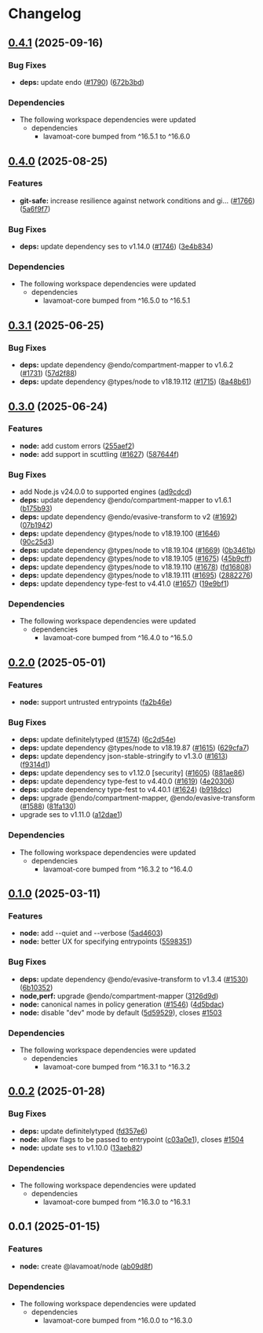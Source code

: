 # Changelog

## [0.4.1](https://github.com/LavaMoat/LavaMoat/compare/node-v0.4.0...node-v0.4.1) (2025-09-16)


### Bug Fixes

* **deps:** update endo ([#1790](https://github.com/LavaMoat/LavaMoat/issues/1790)) ([672b3bd](https://github.com/LavaMoat/LavaMoat/commit/672b3bd4673e7a7c28c043e2c94347d9b4b2e58c))


### Dependencies

* The following workspace dependencies were updated
  * dependencies
    * lavamoat-core bumped from ^16.5.1 to ^16.6.0

## [0.4.0](https://github.com/LavaMoat/LavaMoat/compare/node-v0.3.1...node-v0.4.0) (2025-08-25)


### Features

* **git-safe:** increase resilience against network conditions and gi… ([#1766](https://github.com/LavaMoat/LavaMoat/issues/1766)) ([5a6f9f7](https://github.com/LavaMoat/LavaMoat/commit/5a6f9f73f3ee9a791bbbf2c5426d4403d2f9882a))


### Bug Fixes

* **deps:** update dependency ses to v1.14.0 ([#1746](https://github.com/LavaMoat/LavaMoat/issues/1746)) ([3e4b834](https://github.com/LavaMoat/LavaMoat/commit/3e4b834df3430d9f919e7df31f42d23e9b6bb352))


### Dependencies

* The following workspace dependencies were updated
  * dependencies
    * lavamoat-core bumped from ^16.5.0 to ^16.5.1

## [0.3.1](https://github.com/LavaMoat/LavaMoat/compare/node-v0.3.0...node-v0.3.1) (2025-06-25)


### Bug Fixes

* **deps:** update dependency @endo/compartment-mapper to v1.6.2 ([#1731](https://github.com/LavaMoat/LavaMoat/issues/1731)) ([57d2f88](https://github.com/LavaMoat/LavaMoat/commit/57d2f88f143aece01e7ef5c355c536e0a9ccef18))
* **deps:** update dependency @types/node to v18.19.112 ([#1715](https://github.com/LavaMoat/LavaMoat/issues/1715)) ([8a48b61](https://github.com/LavaMoat/LavaMoat/commit/8a48b613876b2acc4358d33f7cb0ffd4cdb7dc80))

## [0.3.0](https://github.com/LavaMoat/LavaMoat/compare/node-v0.2.0...node-v0.3.0) (2025-06-24)


### Features

* **node:** add custom errors ([255aef2](https://github.com/LavaMoat/LavaMoat/commit/255aef20ff51a041430c5409704e93c6b1c8f6cd))
* **node:** add support in scuttling ([#1627](https://github.com/LavaMoat/LavaMoat/issues/1627)) ([587644f](https://github.com/LavaMoat/LavaMoat/commit/587644fb8ec59499b181d0e8c8d2660257d04015))


### Bug Fixes

* add Node.js v24.0.0 to supported engines ([ad9cdcd](https://github.com/LavaMoat/LavaMoat/commit/ad9cdcdf83ccbda8bf2eba427d0c80f761f47a0a))
* **deps:** update dependency @endo/compartment-mapper to v1.6.1 ([b175b93](https://github.com/LavaMoat/LavaMoat/commit/b175b93b084c4d45d7640e08b1e1db1f313a4ac9))
* **deps:** update dependency @endo/evasive-transform to v2 ([#1692](https://github.com/LavaMoat/LavaMoat/issues/1692)) ([07b1942](https://github.com/LavaMoat/LavaMoat/commit/07b19423c1df12968cab02a2eb042e450e931e9f))
* **deps:** update dependency @types/node to v18.19.100 ([#1646](https://github.com/LavaMoat/LavaMoat/issues/1646)) ([90c25d3](https://github.com/LavaMoat/LavaMoat/commit/90c25d38be61911ea3056756046eafa456236d76))
* **deps:** update dependency @types/node to v18.19.104 ([#1669](https://github.com/LavaMoat/LavaMoat/issues/1669)) ([0b3461b](https://github.com/LavaMoat/LavaMoat/commit/0b3461bc265cd543d7255d81283e9ecf59fac765))
* **deps:** update dependency @types/node to v18.19.105 ([#1675](https://github.com/LavaMoat/LavaMoat/issues/1675)) ([45b9cff](https://github.com/LavaMoat/LavaMoat/commit/45b9cff7ebec1e7c5875ffe51a511ab699b6ab64))
* **deps:** update dependency @types/node to v18.19.110 ([#1678](https://github.com/LavaMoat/LavaMoat/issues/1678)) ([fd16808](https://github.com/LavaMoat/LavaMoat/commit/fd16808eb7aa9ea08e446845857a4fbd33cf2bab))
* **deps:** update dependency @types/node to v18.19.111 ([#1695](https://github.com/LavaMoat/LavaMoat/issues/1695)) ([2882276](https://github.com/LavaMoat/LavaMoat/commit/2882276a8605183b37bbf513e1ee181f888b74f2))
* **deps:** update dependency type-fest to v4.41.0 ([#1657](https://github.com/LavaMoat/LavaMoat/issues/1657)) ([19e9bf1](https://github.com/LavaMoat/LavaMoat/commit/19e9bf144c8c43f530501bc500480fed16f995ac))


### Dependencies

* The following workspace dependencies were updated
  * dependencies
    * lavamoat-core bumped from ^16.4.0 to ^16.5.0

## [0.2.0](https://github.com/LavaMoat/LavaMoat/compare/node-v0.1.0...node-v0.2.0) (2025-05-01)


### Features

* **node:** support untrusted entrypoints ([fa2b46e](https://github.com/LavaMoat/LavaMoat/commit/fa2b46e2a66fdf45e5f1868d6fdfb76fbcc2ca0e))


### Bug Fixes

* **deps:** update definitelytyped ([#1574](https://github.com/LavaMoat/LavaMoat/issues/1574)) ([6c2d54e](https://github.com/LavaMoat/LavaMoat/commit/6c2d54e851ea24a9482a52018b5e0d84716f87b6))
* **deps:** update dependency @types/node to v18.19.87 ([#1615](https://github.com/LavaMoat/LavaMoat/issues/1615)) ([629cfa7](https://github.com/LavaMoat/LavaMoat/commit/629cfa7cbbede9a7cf52255daf679e1cc6d98771))
* **deps:** update dependency json-stable-stringify to v1.3.0 ([#1613](https://github.com/LavaMoat/LavaMoat/issues/1613)) ([f9314d1](https://github.com/LavaMoat/LavaMoat/commit/f9314d1a238d31a0164356c1c6bd6f6e36246d56))
* **deps:** update dependency ses to v1.12.0 [security] ([#1605](https://github.com/LavaMoat/LavaMoat/issues/1605)) ([881ae86](https://github.com/LavaMoat/LavaMoat/commit/881ae86b9a4c27ab60a3c76a4a69f5de246eb2ed))
* **deps:** update dependency type-fest to v4.40.0 ([#1619](https://github.com/LavaMoat/LavaMoat/issues/1619)) ([4e20306](https://github.com/LavaMoat/LavaMoat/commit/4e20306371ae605fc414dd645b8e422a68c71b93))
* **deps:** update dependency type-fest to v4.40.1 ([#1624](https://github.com/LavaMoat/LavaMoat/issues/1624)) ([b918dcc](https://github.com/LavaMoat/LavaMoat/commit/b918dcc7d7ea2b0a4779eecaa7a853c73ecc5246))
* **deps:** upgrade @endo/compartment-mapper, @endo/evasive-transform ([#1588](https://github.com/LavaMoat/LavaMoat/issues/1588)) ([81fa130](https://github.com/LavaMoat/LavaMoat/commit/81fa130089e3e6f48d8b6c639392c58fa14fd338))
* upgrade ses to v1.11.0 ([a12dae1](https://github.com/LavaMoat/LavaMoat/commit/a12dae13e8c7f70082199ba186659ea413e82ded))


### Dependencies

* The following workspace dependencies were updated
  * dependencies
    * lavamoat-core bumped from ^16.3.2 to ^16.4.0

## [0.1.0](https://github.com/LavaMoat/LavaMoat/compare/node-v0.0.2...node-v0.1.0) (2025-03-11)


### Features

* **node:** add --quiet and --verbose ([5ad4603](https://github.com/LavaMoat/LavaMoat/commit/5ad4603c9358fb80f3ff86ab5e3b5267ae772a1f))
* **node:** better UX for specifying entrypoints ([5598351](https://github.com/LavaMoat/LavaMoat/commit/5598351e9656239dc3d8e8e8936c5f75148ff3fb))


### Bug Fixes

* **deps:** update dependency @endo/evasive-transform to v1.3.4 ([#1530](https://github.com/LavaMoat/LavaMoat/issues/1530)) ([6b10352](https://github.com/LavaMoat/LavaMoat/commit/6b10352292855c10150d2bd8566ba3ad03f2f53d))
* **node,perf:** upgrade @endo/compartment-mapper ([3126d9d](https://github.com/LavaMoat/LavaMoat/commit/3126d9d62abbcd30ddb6a14608b95209dd37ed83))
* **node:** canonical names in policy generation ([#1546](https://github.com/LavaMoat/LavaMoat/issues/1546)) ([4d5bdac](https://github.com/LavaMoat/LavaMoat/commit/4d5bdacc0540bb8a6135ecb649ee15a7d0ad8e30))
* **node:** disable "dev" mode by default ([5d59529](https://github.com/LavaMoat/LavaMoat/commit/5d59529b2428752a478590f6ad86a5eef35c770d)), closes [#1503](https://github.com/LavaMoat/LavaMoat/issues/1503)


### Dependencies

* The following workspace dependencies were updated
  * dependencies
    * lavamoat-core bumped from ^16.3.1 to ^16.3.2

## [0.0.2](https://github.com/LavaMoat/LavaMoat/compare/node-v0.0.1...node-v0.0.2) (2025-01-28)


### Bug Fixes

* **deps:** update definitelytyped ([fd357e6](https://github.com/LavaMoat/LavaMoat/commit/fd357e6b3f0b0f7c6e776bf1ec33396c4c9b4fef))
* **node:** allow flags to be passed to entrypoint ([c03a0e1](https://github.com/LavaMoat/LavaMoat/commit/c03a0e1607a3530a7a759a74c857180446d9b657)), closes [#1504](https://github.com/LavaMoat/LavaMoat/issues/1504)
* **node:** update ses to v1.10.0 ([13aeb82](https://github.com/LavaMoat/LavaMoat/commit/13aeb8277bd9a7a42c53293b595ff6a807d47b57))


### Dependencies

* The following workspace dependencies were updated
  * dependencies
    * lavamoat-core bumped from ^16.3.0 to ^16.3.1

## 0.0.1 (2025-01-15)


### Features

* **node:** create @lavamoat/node ([ab09d8f](https://github.com/LavaMoat/LavaMoat/commit/ab09d8f3aeb6cee17d8291431bcd5e39871e1fae))


### Dependencies

* The following workspace dependencies were updated
  * dependencies
    * lavamoat-core bumped from ^16.0.0 to ^16.3.0
